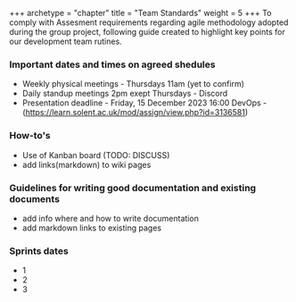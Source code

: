 +++
archetype = "chapter"
title = "Team Standards"
weight = 5
+++
To comply with Assesment requirements regarding agile methodology adopted during the group project, following guide created to highlight key points for our development team rutines.

### Important dates and times on agreed shedules
* Weekly physical meetings - Thursdays 11am (yet to confirm)
* Daily standup meetings 2pm exept Thursdays - Discord
* Presentation deadline - Friday, 15 December 2023 16:00 DevOps - (https://learn.solent.ac.uk/mod/assign/view.php?id=3136581)

### How-to's 
* Use of Kanban board (TODO: DISCUSS)
* add links(markdown) to wiki pages

### Guidelines for writing good documentation and existing documents
* add info where and how to write documentation
* add markdown links to existing pages

### Sprints dates
* 1
* 2
* 3

